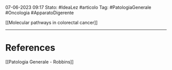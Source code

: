 07-06-2023 09:17
Stato: #IdeaLez #articolo
Tag: #PatologiaGenerale #Oncologia #ApparatoDigerente 

[[Molecular pathways in colorectal cancer]]


---
# References 

[[Patologia Generale - Robbins]]